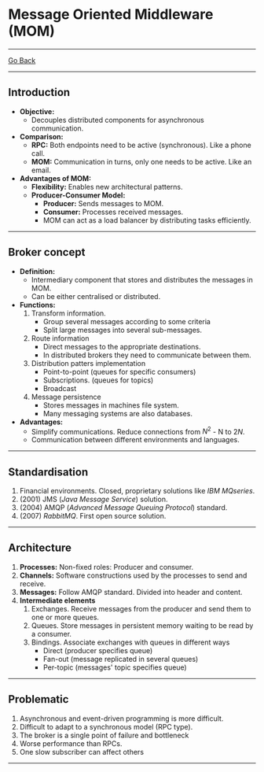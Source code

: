# Message Oriented Middleware (MOM)
---
[Go Back](UNIOVI/3S2_DistSys/README.md)

---
## Introduction
- **Objective:**
    - Decouples distributed components for asynchronous communication.
- **Comparison:**
    - **RPC:** Both endpoints need to be active (synchronous). Like a phone call.
    - **MOM:** Communication in turns, only one needs to be active. Like an email.
- **Advantages of MOM:**
    - **Flexibility:** Enables new architectural patterns.
    - **Producer-Consumer Model:**
        - **Producer:** Sends messages to MOM.
        - **Consumer:** Processes received messages.
        - MOM can act as a load balancer by distributing tasks efficiently.
---
## Broker concept
- **Definition:**
	- Intermediary component that stores and distributes the messages in MOM.
	- Can be either centralised or distributed.
- **Functions:**
	1. Transform information.
		- Group several messages according to some criteria
		- Split large messages into several sub-messages.
	2. Route information
		- Direct messages to the appropriate destinations.
		- In distributed brokers they need to communicate between them.
	3. Distribution patters implementation
		- Point-to-point (queues for specific consumers)
		- Subscriptions. (queues for topics)
		- Broadcast
	4. Message persistence
		- Stores messages in machines file system.
		- Many messaging systems are also databases.
- **Advantages:**
	- Simplify communications. Reduce connections from $N^2$ - N to $2N$.
	- Communication between different environments and languages.
---
## Standardisation
1. Financial environments. Closed, proprietary solutions like *IBM MQseries*.
2. (2001) JMS (_Java Message Service_) solution.
3. (2004) AMQP (_Advanced Message Queuing Protocol_) standard.
4. (2007) *RabbitMQ*. First open source solution.
---
## Architecture
1. **Processes:** Non-fixed roles: Producer and consumer.
2. **Channels:** Software constructions used by the processes to send and receive.
3. **Messages:** Follow  AMQP standard. Divided into header and content.
4. **Intermediate elements**
	1. Exchanges. Receive messages from the producer and send them to one or more queues.
	2. Queues. Store messages in persistent memory waiting to be read by a consumer.
	3. Bindings. Associate exchanges with queues in different ways
		- Direct (producer specifies queue)
		- Fan-out (message replicated in several queues)
		- Per-topic (messages' topic specifies queue)
---
## Problematic
1. Asynchronous and event-driven programming is more difficult.
2. Difficult to adapt to a synchronous model (RPC type).
3. The broker is a single point of failure and bottleneck
4. Worse performance than RPCs.
5. One slow subscriber can affect others
---